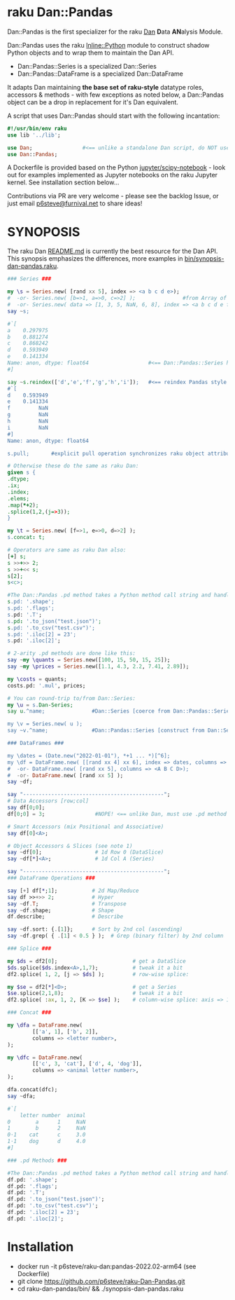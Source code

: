 # raku Dan::Pandas
Dan::Pandas is the first specializer for the raku [Dan](https://github.com/p6steve/raku-Dan) **D**ata **AN**alysis Module.

Dan::Pandas uses the raku [Inline::Python](https://raku.land/cpan:NINE/Inline::Python) module to construct shadow Python objects and to wrap them to maintain the Dan API.
- Dan::Pandas::Series is a specialized Dan::Series
- Dan::Pandas::DataFrame is a specialized Dan::DataFrame

It adapts Dan maintaining **the base set of raku-style** datatype roles, accessors & methods - with few exceptions as noted below, a Dan::Pandas object can be a drop in replacement for it's Dan equivalent.

A script that uses Dan::Pandas should start with the following incantation:

```raku
#!/usr/bin/env raku
use lib '../lib';

use Dan;                #<== unlike a standalone Dan script, do NOT use the :ALL selector here
use Dan::Pandas;
```

A Dockerfile is provided based on the Python [jupyter/scipy-notebook](https://jupyter-docker-stacks.readthedocs.io/en/latest/using/selecting.html#jupyter-scipy-notebook) - look out for examples implemented as Jupyter notebooks on the raku Jupyter kernel. See installation section below...

Contributions via PR are very welcome - please see the backlog Issue, or just email p6steve@furnival.net to share ideas!

# SYNOPOSIS
The raku Dan [README.md](https://github.com/p6steve/raku-Dan/blob/main/README.md) is currently the best resource for the Dan API. This synopsis emphasizes the differences, more examples in [bin/synopsis-dan-pandas.raku](https://github.com/p6steve/raku-Dan/blob/main/bin/synopsis-dan-pandas.raku).
```raku
### Series ###

my \s = Series.new( [rand xx 5], index => <a b c d e>); 
#  -or- Series.new( [b=>1, a=>0, c=>2] );               #from Array of Pairs
#  -or- Series.new( data => [1, 3, 5, NaN, 6, 8], index => <a b c d e f>, name => 'john' );
say ~s;

#`[
a    0.297975
b    0.881274
c    0.868242
d    0.593949
e    0.141334
Name: anon, dtype: float64                   #<== Dan::Pandas::Series has a Python numpy dtype
#]

say ~s.reindex(['d','e','f','g','h','i']);   #<== reindex Pandas style, padding NaN
#`[
d    0.593949
e    0.141334
f         NaN
g         NaN
h         NaN
i         NaN
#]
Name: anon, dtype: float64

s.pull;       #explicit pull operation synchronizes raku object attributes to latest Python values (@.dfata, %.index, %.columns)

# Otherwise these do the same as raku Dan:
given s {
.dtype;
.ix;
.index;
.elems;
.map(*+2);
.splice(1,2,(j=>3));
}

my \t = Series.new( [f=>1, e=>0, d=>2] );
s.concat: t;

# Operators are same as raku Dan also:
[+] s;  
s >>+>> 2; 
s >>+<< s; 
s[2];
s<c>;

#The Dan::Pandas .pd method takes a Python method call string and handles it from raku:
s.pd: '.shape';
s.pd: '.flags';
s.pd: '.T';
s.pd: '.to_json("test.json")';
s.pd: '.to_csv("test.csv")';
s.pd: '.iloc[2] = 23';
s.pd: '.iloc[2]';

# 2-arity .pd methods are done like this:
say ~my \quants = Series.new([100, 15, 50, 15, 25]);
say ~my \prices = Series.new([1.1, 4.3, 2.2, 7.41, 2.89]); 

my \costs = quants; 
costs.pd: '.mul', prices; 

# You can round-trip to/from Dan::Series:
my \u = s.Dan-Series;
say u.^name;               #Dan::Series [coerce from Dan::Pandas::Series]

my \v = Series.new( u );
say ~v.^name;              #Dan::Pandas::Series [construct from Dan::Series]

### DataFrames ###

my \dates = (Date.new("2022-01-01"), *+1 ... *)[^6];
my \df = DataFrame.new( [[rand xx 4] xx 6], index => dates, columns => <A B C D> );
#  -or- DataFrame.new( [rand xx 5], columns => <A B C D>);
#  -or- DataFrame.new( [rand xx 5] );
say ~df;

say "---------------------------------------------";
# Data Accessors [row;col]
say df[0;0];
df[0;0] = 3;                #NOPE! <== unlike Dan, must use .pd method to set values, then optionally .pull

# Smart Accessors (mix Positional and Associative)
say df[0]<A>;

# Object Accessors & Slices (see note 1)
say ~df[0];                 # 1d Row 0 (DataSlice)
say ~df[*]<A>;              # 1d Col A (Series)

say "---------------------------------------------";
### DataFrame Operations ###

say [+] df[*;1];           # 2d Map/Reduce
say df >>+>> 2;            # Hyper
say ~df.T;                 # Transpose
say ~df.shape;             # Shape
df.describe;               # Describe

say ~df.sort: {.[1]};      # Sort by 2nd col (ascending)
say ~df.grep( { .[1] < 0.5 } );  # Grep (binary filter) by 2nd column

### Splice ###

my $ds = df2[0];                        # get a DataSlice
$ds.splice($ds.index<A>,1,7);           # tweak it a bit
df2.splice( 1, 2, [j => $ds] );         # row-wise splice:

my $se = df2[*]<D>;                     # get a Series
$se.splice(2,1,8);                      # tweak it a bit
df2.splice( :ax, 1, 2, [K => $se] );    # column-wise splice: axis => 1

### Concat ###

my \dfa = DataFrame.new(
        [['a', 1], ['b', 2]],
        columns => <letter number>,
); 

my \dfc = DataFrame.new(
        [['c', 3, 'cat'], ['d', 4, 'dog']],
        columns => <animal letter number>,
); 

dfa.concat(dfc);
say ~dfa;

#`[
    letter number  animal
0        a      1     NaN
1        b      2     NaN
0⋅1    cat      c     3.0
1⋅1    dog      d     4.0
#]

### .pd Methods ###

#The Dan::Pandas .pd method takes a Python method call string and handles it from raku:
df.pd: '.shape';
df.pd: '.flags';
df.pd: '.T';
df.pd: '.to_json("test.json")';
df.pd: '.to_csv("test.csv")';
df.pd: '.iloc[2] = 23';
df.pd: '.iloc[2]';

```


# Installation
- docker run -it p6steve/raku-dan:pandas-2022.02-arm64 (see Dockerfile)
- git clone https://github.com/p6steve/raku-Dan-Pandas.git
- cd raku-dan-pandas/bin/ && ./synopsis-dan-pandas.raku
